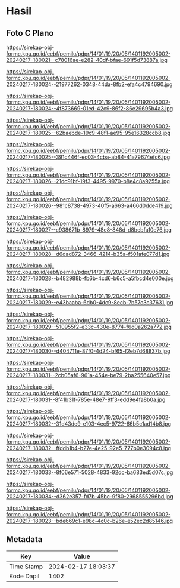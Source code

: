 # Hasil

## Foto C Plano

https://sirekap-obj-formc.kpu.go.id/eebf/pemilu/pdpr/14/01/19/20/05/1401192005002-20240217-180021--c78016ae-e282-40df-bfae-691f5d73887a.jpg

https://sirekap-obj-formc.kpu.go.id/eebf/pemilu/pdpr/14/01/19/20/05/1401192005002-20240217-180024--21977262-0348-44da-8fb2-efa4c4794690.jpg

https://sirekap-obj-formc.kpu.go.id/eebf/pemilu/pdpr/14/01/19/20/05/1401192005002-20240217-180024--4f873669-01ed-42c9-86f2-86e29695b4a3.jpg

https://sirekap-obj-formc.kpu.go.id/eebf/pemilu/pdpr/14/01/19/20/05/1401192005002-20240217-180025--62baebde-19c9-48f1-ae95-95e16328ccb8.jpg

https://sirekap-obj-formc.kpu.go.id/eebf/pemilu/pdpr/14/01/19/20/05/1401192005002-20240217-180025--391c446f-ec03-4cba-ab84-41a79674efc6.jpg

https://sirekap-obj-formc.kpu.go.id/eebf/pemilu/pdpr/14/01/19/20/05/1401192005002-20240217-180026--21dc91bf-19f3-4495-9970-b8e4c8a9255a.jpg

https://sirekap-obj-formc.kpu.go.id/eebf/pemilu/pdpr/14/01/19/20/05/1401192005002-20240217-180026--981c8738-4973-40f5-a663-a466d0dde419.jpg

https://sirekap-obj-formc.kpu.go.id/eebf/pemilu/pdpr/14/01/19/20/05/1401192005002-20240217-180027--c938671b-8979-48e8-848d-d8bebfa10e76.jpg

https://sirekap-obj-formc.kpu.go.id/eebf/pemilu/pdpr/14/01/19/20/05/1401192005002-20240217-180028--d6dad872-3466-4214-b35a-f501afe077d1.jpg

https://sirekap-obj-formc.kpu.go.id/eebf/pemilu/pdpr/14/01/19/20/05/1401192005002-20240217-180028--b482988b-fb6b-4cd6-b6c5-a5fbcd4e000e.jpg

https://sirekap-obj-formc.kpu.go.id/eebf/pemilu/pdpr/14/01/19/20/05/1401192005002-20240217-180029--e43baaba-6db0-4dc9-8ecb-7b57c3c37631.jpg

https://sirekap-obj-formc.kpu.go.id/eebf/pemilu/pdpr/14/01/19/20/05/1401192005002-20240217-180029--510955f2-e33c-430e-8774-f6d0a262a772.jpg

https://sirekap-obj-formc.kpu.go.id/eebf/pemilu/pdpr/14/01/19/20/05/1401192005002-20240217-180030--d404711e-87f0-4d24-bf65-f2eb7d68837b.jpg

https://sirekap-obj-formc.kpu.go.id/eebf/pemilu/pdpr/14/01/19/20/05/1401192005002-20240217-180031--2cb05af6-961a-454e-be79-2ba255640e57.jpg

https://sirekap-obj-formc.kpu.go.id/eebf/pemilu/pdpr/14/01/19/20/05/1401192005002-20240217-180031--8f41b31f-785e-48e7-9ff3-edd9e4fa8b0a.jpg

https://sirekap-obj-formc.kpu.go.id/eebf/pemilu/pdpr/14/01/19/20/05/1401192005002-20240217-180032--31d43de9-e103-4ec5-9722-66b5c1ad14b8.jpg

https://sirekap-obj-formc.kpu.go.id/eebf/pemilu/pdpr/14/01/19/20/05/1401192005002-20240217-180032--ffddb1b4-b27e-4e25-92e5-777b0e3094c8.jpg

https://sirekap-obj-formc.kpu.go.id/eebf/pemilu/pdpr/14/01/19/20/05/1401192005002-20240217-180033--8f06e571-5028-4833-92dc-ba683ed5d07c.jpg

https://sirekap-obj-formc.kpu.go.id/eebf/pemilu/pdpr/14/01/19/20/05/1401192005002-20240217-180034--d362e357-fd7b-45bc-9f80-2968555296bd.jpg

https://sirekap-obj-formc.kpu.go.id/eebf/pemilu/pdpr/14/01/19/20/05/1401192005002-20240217-180023--bde669c1-e98c-4c0c-b26e-e52ec2d85146.jpg


## Metadata

| Key        | Value               |
| ---------- | ------------------- |
| Time Stamp | 2024-02-17 18:03:37 |
| Kode Dapil | 1402                |



